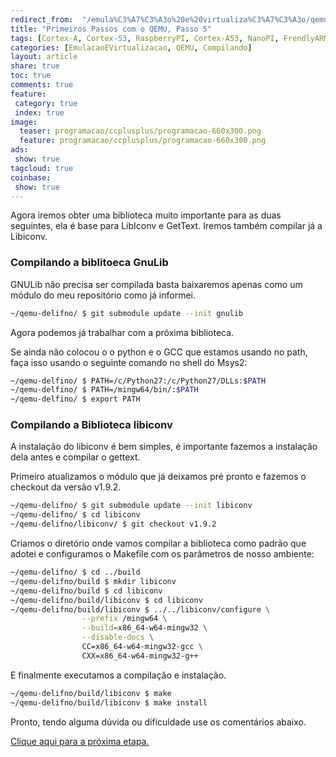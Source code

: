 ```yaml
---
redirect_from:  "/emula%C3%A7%C3%A3o%20e%20virtualiza%C3%A7%C3%A3o/qemu/compilando/Primeiros_Passos_com_o_QEMU-parte-5/"
title: "Primeiros Passos com o QEMU, Passo 5" 
tags: [Cortex-A, Cortex-53, RaspberryPI, Cortex-A53, NanoPI, FrendlyARM, ARM, Intel, TBB,  Emulação, Virtualização, KVM, QEMU, VMware, VirtualBox, VBox, Hiper-V, Xen, GNU ARM Eclipse, Eclipse, Windows, RTOS, uOS]
categories: [EmulacaoEVirtualizacao, QEMU, Compilando]
layout: article
share: true
toc: true
comments: true
feature:
 category: true
 index: true
image:
  teaser: programacao/ccplusplus/programacao-660x300.png
  feature: programacao/ccplusplus/programacao-660x300.png
ads: 
 show: true
tagcloud: true
coinbase:
 show: true
---
```


Agora iremos obter uma biblioteca muito importante para as duas seguintes, ela é base para LibIconv e GetText. Iremos também compilar já a Libiconv.

### Compilando a biblitoeca GnuLib

GNULib não precisa ser compilada basta baixaremos apenas como um módulo do meu repositório como já informei.
 

```bash
~/qemu-delifno/ $ git submodule update --init gnulib
```

Agora podemos já trabalhar com a próxima biblioteca.

Se ainda não colocou o o python e o GCC que estamos usando no path, faça isso usando o seguinte comando no shell do Msys2:

```sh
~/qemu-delfino/ $ PATH=/c/Python27:/c/Python27/DLLs:$PATH
~/qemu-delfino/ $ PATH=/mingw64/bin/:$PATH
~/qemu-delfino/ $ export PATH
```

### Compilando a Biblioteca libiconv

A instalação do libiconv é bem simples, é importante fazemos a instalação dela antes e compilar o gettext.

Primeiro atualizamos o módulo que já deixamos pré pronto e fazemos o checkout da versão v1.9.2.

```sh
~/qemu-delifno/ $ git submodule update --init libiconv
~/qemu-delifno/ $ cd libiconv
~/qemu-delifno/libiconv/ $ git checkout v1.9.2
```

Criamos o diretório onde vamos compilar a biblioteca como padrão que adotei e configuramos o Makefile com os parâmetros de nosso ambiente:

```sh
~/qemu-delifno/ $ cd ../build
~/qemu-delifno/build $ mkdir libiconv
~/qemu-delifno/build $ cd libiconv
~/qemu-delifno/build/libiconv $ cd libiconv
~/qemu-delifno/build/libiconv $ ../../libiconv/configure \
				--prefix /mingw64 \
				--build=x86_64-w64-mingw32 \
				--disable-docs \
				CC=x86_64-w64-mingw32-gcc \
				CXX=x86_64-w64-mingw32-g++ 
```

E finalmente executamos a compilação e instalação.

```sh
~/qemu-delifno/build/libiconv $ make
~/qemu-delifno/build/libiconv $ make install
```

Pronto, tendo alguma dúvida ou dificuldade use os comentários abaixo.



[Clique aqui para a próxima etapa.](http://carlosdelfino.eti.br/emula%C3%A7%C3%A3o%20e%20virtualiza%C3%A7%C3%A3o/qemu/compilando/Primeiros_Passos_com_o_QEMU-passo-6/)
